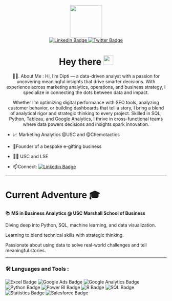 

<div id="header" align="center">
  <img src="https://media.giphy.com/media/b88QlTSTsj3bEHQyZf/giphy.gif?cid=ecf05e47h9cooej2vopg0j9ogd6cd8jw10htt54vpb49zcpa&ep=v1_stickers_related&rid=giphy.gif&ct=s" width="100"/>
</div>

<div id="badges" align="center">
  <a href="https://www.linkedin.com/in/diptiusc/">
    <img src="https://img.shields.io/badge/LinkedIn-blue?style=for-the-badge&logo=linkedin&logoColor=white" alt="LinkedIn Badge"/>
  </a>
  <a href="https://medium.com/@ddagrawa">
    <img src="https://img.shields.io/badge/Medium-black?style=for-the-badge&logo=twitter&logoColor=white" alt="Twitter Badge"/>
  </a>
  
<div id="badges" align"center>
<img src="https://komarev.com/ghpvc/?username=ditptiagrawalusc&style=flat-square&color=blue" alt=""/>
<h1>
  Hey there
  <img src="https://media.giphy.com/media/hvRJCLFzcasrR4ia7z/giphy.gif" width="30px"/>
  
</h1>

:technologist:. About Me :
 Hi, I’m Dipti — a data-driven analyst with a passion for uncovering meaningful insights that drive smarter decisions. With experience across marketing analytics, operations, and business strategy, I specialize in connecting the dots between data and impact.

Whether I’m optimizing digital performance with SEO tools, analyzing customer behavior, or building dashboards that tell a story, I bring a blend of analytical rigor and strategic thinking to every project. Skilled in SQL, Python, Tableau, and Google Analytics, I thrive in cross-functional teams where data powers decisions and insights spark innovation.

  <div id="badges" align="left">
  
    
- 📈 Marketing Analytics @USC and @Chemotactics 

- 🌱Founder of a bespoke e-gifting business
  
- 👩‍🎓 USC and LSE

- :mailbox:Connect: [![Linkedin Badge](https://img.shields.io/badge/-Linkedin-blue?style=flat&logo=Linkedin&logoColor=white)](https://www.linkedin.com/in/diptiusc/)

---
 # **Current Adventure** 🎓

📚 **MS in Business Analytics @ USC Marshall School of Business**

Diving deep into Python, SQL, machine learning, and data visualization.

Learning to blend technical skills with strategic thinking.

Passionate about using data to solve real-world challenges and tell meaningful stories.

---

### :hammer_and_wrench: Languages and Tools :
<div id="badges">
  <img src="https://img.shields.io/badge/Excel-blu?style=for-the-badge&logo=linkedin&logoColor=white" alt="Excel Badge"/>
  <img src="https://img.shields.io/badge/Google Ads-red?style=for-the-badge&logo=youtube&logoColor=white" alt="Google Ads Badge"/>
  <img src="https://img.shields.io/badge/Google Analytics-blue?style=for-the-badge&logo=twitter&logoColor=white" alt="Google Analytics Badge"/>
  <img src="https://img.shields.io/badge/Python-black?style=for-the-badge&logo=linkedin&logoColor=white" alt="Python Badge"/>
  <img src="https://img.shields.io/badge/Power BI-green?style=for-the-badge&logo=linkedin&logoColor=white" alt="Power BI Badge"/>
  <img src="https://img.shields.io/badge/R-blu?style=for-the-badge&logo=linkedin&logoColor=white" alt="R Badge"/>
  <img src="https://img.shields.io/badge/SQL-black?style=for-the-badge&logo=linkedin&logoColor=white" alt="SQL Badge"/>
  <img src="https://img.shields.io/badge/Statistics-blu?style=for-the-badge&logo=linkedin&logoColor=white" alt="Statistics Badge"/>
  <img src="https://img.shields.io/badge/Salesforce-black?style=for-the-badge&logo=linkedin&logoColor=white" alt="Salesforce Badge"/>
</div>



<!--
**diptiagrawalusc/diptiagrawalusc** is a ✨ _special_ ✨ repository because its `README.md` (this file) appears on your GitHub profile.

Here are some ideas to get you started:

- 🔭 I’m currently working on ...
- 🌱 I’m currently learning ...
- 👯 I’m looking to collaborate on ...
- 🤔 I’m looking for help with ...
- 💬 Ask me about ...
- 📫 How to reach me: ...
- 😄 Pronouns: ...
- ⚡ Fun fact: ...
-->
